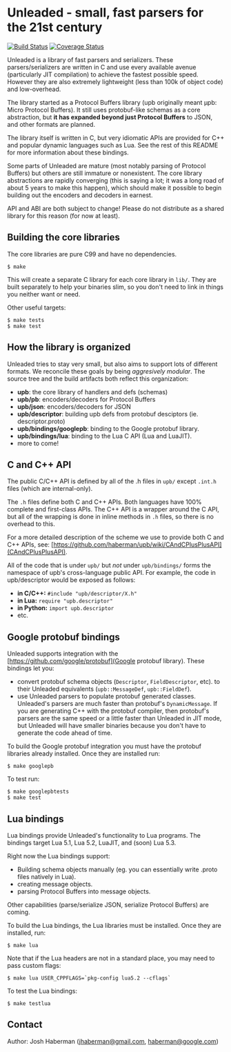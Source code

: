 
# Unleaded - small, fast parsers for the 21st century

[![Build Status](https://travis-ci.org/haberman/upb.svg?branch=master)](https://travis-ci.org/haberman/upb)
[![Coverage Status](https://img.shields.io/coveralls/haberman/upb.svg)](https://coveralls.io/r/haberman/upb?branch=master)

Unleaded is a library of fast parsers and serializers.  These
parsers/serializers are written in C and use every available
avenue (particularly JIT compilation) to achieve the fastest
possible speed.  However they are also extremely lightweight
(less than 100k of object code) and low-overhead.

The library started as a Protocol Buffers library (upb originally
meant μpb: Micro Protocol Buffers).  It still uses
protobuf-like schemas as a core abstraction, but **it has expanded
beyond just Protocol Buffers** to JSON, and other formats are
planned.

The library itself is written in C, but very idiomatic APIs
are provided for C++ and popular dynamic languages such as
Lua.  See the rest of this README for more information about
these bindings.

Some parts of Unleaded are mature (most notably parsing of
Protocol Buffers) but others are still immature or nonexistent.
The core library abstractions are rapidly converging (this
is saying a lot; it was a long road of about 5 years to make
this happen), which should make it possible to begin building
out the encoders and decoders in earnest.

API and ABI are both subject to change!  Please do not distribute
as a shared library for this reason (for now at least).

## Building the core libraries

The core libraries are pure C99 and have no dependencies.

    $ make

This will create a separate C library for each core library
in `lib/`.  They are built separately to help your binaries
slim, so you don't need to link in things you neither want
or need.

Other useful targets:

    $ make tests
    $ make test

## How the library is organized

Unleaded tries to stay very small, but also aims to support
lots of different formats.  We reconcile these goals by
being *aggresively modular*.  The source tree and the build
artifacts both reflect this organization:

* **upb**: the core library of handlers and defs (schemas)
* **upb/pb**: encoders/decoders for Protocol Buffers
* **upb/json**: encoders/decoders for JSON
* **upb/descriptor**: building upb defs from protobuf desciptors
  (ie. descriptor.proto)
* **upb/bindings/googlepb**: binding to the Google protobuf
  library.
* **upb/bindings/lua**: binding to the Lua C API (Lua and LuaJIT).
* more to come!

## C and C++ API

The public C/C++ API is defined by all of the .h files in
`upb/` except `.int.h` files (which are internal-only).

The `.h` files define both C and C++ APIs.  Both languages
have 100% complete and first-class APIs.  The C++ API is a
wrapper around the C API, but all of the wrapping is done in
inline methods in `.h` files, so there is no overhead to
this.

For a more detailed description of the scheme we use to
provide both C and C++ APIs, see:
[https://github.com/haberman/upb/wiki/CAndCPlusPlusAPI](CAndCPlusPlusAPI).

All of the code that is under `upb/` but *not* under
`upb/bindings/` forms the namespace of upb's cross-language
public API.  For example, the code in upb/descriptor would
be exposed as follows:

  * **in C/C++:** `#include "upb/descriptor/X.h"`
  * **in Lua:** `require "upb.descriptor"`
  * **in Python:** `import upb.descriptor`
  * etc.

## Google protobuf bindings

Unleaded supports integration with the
[https://github.com/google/protobuf](Google protobuf library).
These bindings let you:

* convert protobuf schema objects (`Descriptor`, `FieldDescriptor`, etc).
  to their Unleaded equivalents (`upb::MessageDef`, `upb::FieldDef`).
* use Unleaded parsers to populate protobuf generated classes.
  Unleaded's parsers are much faster than protobuf's `DynamicMessage`.
  If you are generating C++ with the protobuf compiler, then protobuf's
  parsers are the same speed or a little faster than Unleaded in JIT
  mode, but Unleaded will have smaller binaries because you don't
  have to generate the code ahead of time.

To build the Google protobuf integration you must have the protobuf
libraries already installed.  Once they are installed run:

    $ make googlepb

To test run:

    $ make googlepbtests
    $ make test

## Lua bindings

Lua bindings provide Unleaded's functionality to Lua programs.
The bindings target Lua 5.1, Lua 5.2, LuaJIT, and (soon) Lua 5.3.

Right now the Lua bindings support:

* Building schema objects manually (eg. you can essentially write
  .proto files natively in Lua).
* creating message objects.
* parsing Protocol Buffers into message objects.

Other capabilities (parse/serialize JSON, serialize Protocol Buffers)
are coming.

To build the Lua bindings, the Lua libraries must be installed.  Once
they are installed, run:

    $ make lua

Note that if the Lua headers are not in a standard place, you may
need to pass custom flags:

    $ make lua USER_CPPFLAGS=`pkg-config lua5.2 --cflags`

To test the Lua bindings:

    $ make testlua

## Contact

Author: Josh Haberman ([jhaberman@gmail.com](jhaberman@gmail.com),
[haberman@google.com](haberman@google.com))
